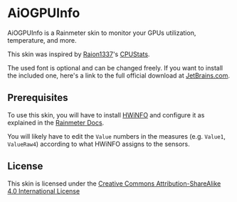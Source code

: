 # AiOGPUInfo #
AiOGPUInfo is a Rainmeter skin to monitor your GPUs utilization, temperature, and more.

This skin was inspired by [Raion1337](https://www.deviantart.com/raion1337)'s [CPUStats](https://www.deviantart.com/raion1337/art/CPUStats-Temperature-and-Usage-568402322).

The used font is optional and can be changed freely. If you want to install the included one, here's a link to the full official download at [JetBrains.com](https://www.jetbrains.com/lp/mono/).

## Prerequisites ##
To use this skin, you will have to install [HWiNFO](https://www.hwinfo.com/) and configure it as explained in the [Rainmeter Docs](https://docs.rainmeter.net/tips/hwinfo/).

You will likely have to edit the `Value` numbers in the measures (e.g. `Value1`, `ValueRaw4`) according to what HWiNFO assigns to the sensors.

## License ##
This skin is licensed under the [Creative Commons Attribution-ShareAlike 4.0 International License](https://creativecommons.org/licenses/by-sa/4.0/)
